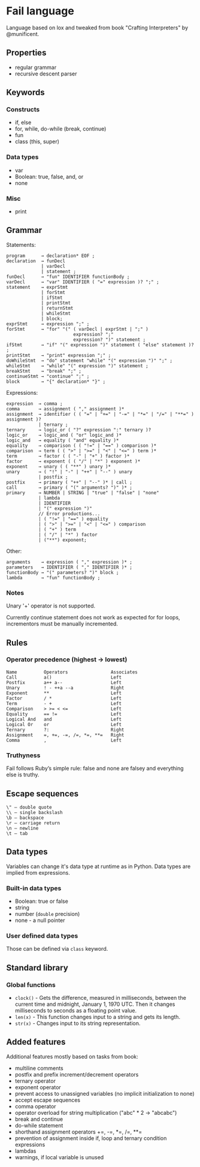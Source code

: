# Fail language

Language based on lox and tweaked from book "Crafting Interpreters" by @munificent.

## Properties
- regular grammar
- recursive descent parser

## Keywords
### Constructs
- if, else
- for, while, do-while (break, continue)
- fun
- class (this, super)

### Data types
- var
- Boolean: true, false, and, or
- none

### Misc
- print

## Grammar
Statements:
   
    program      → declaration* EOF ;
    declaration  → funDecl
                 | varDecl
                 | statement ;
    funDecl      → "fun" IDENTIFIER functionBody ;
    varDecl      → "var" IDENTIFIER ( "=" expression )? ";" ;
    statement    → exprStmt
                 | forStmt
                 | ifStmt
                 | printStmt
                 | returnStmt
                 | whileStmt
                 | block;
    exprStmt     → expression ";" ;
    forStmt      → "for" "(" ( varDecl | exprStmt | ";" )
                             expression? ";"
                             expression? ")" statement ;
    ifStmt       → "if" "(" expression ")" statement ( "else" statement )? ;
    printStmt    → "print" expression ";" ;
    doWhileStmt  → "do" statement "while" "(" expression ")" ";" ;
    whileStmt    → "while" "(" expression ")" statement ;
    breakStmt    → "break" ";" ;
    continueStmt → "continue" ";" ;
    block        → "{" declaration* "}" ;

Expressions:

    expression  → comma ;
    comma       → assignment ( "," assignment )*
    assignment  → identifier ( ( "=" | "+=" | "-=" | "*=" | "/=" | "**=" ) assignment )?
                | ternary ;
    ternary     → logic_or ( "?" expression ":" ternary )?
    logic_or    → logic_and ( "or" logic_and )*
    logic_and   → equality ( "and" equality )*
    equality    → comparison ( ( "!=" | "==" ) comparison )*
    comparison  → term ( ( ">" | ">=" | "<" | "<=" ) term )*
    term        → factor ( ( "-" | "+" ) factor )*
    factor      → exponent ( ( "/" | "*" ) exponent )*
    exponent    → unary ( ( "**" ) unary )*
    unary       → ( "!" | "-" | "++" | "--" ) unary
                | postfix ;
    postfix     → primary ( "++" | "--" )* | call ;
    call        → primary ( "(" arguments? ")" )* ;
    primary     → NUMBER | STRING | "true" | "false" | "none"
                | lambda
                | IDENTIFIER
                | "(" expression ")"
                // Error productions...
                | ( "!=" | "==" ) equality
                | ( ">" | ">=" | "<" | "<=" ) comparison
                | ( "+" ) term
                | ( "/" | "*" ) factor
                | ("**") exponent;
                
Other:

    arguments    → expression ( "," expression )* ;
    parameters   → IDENTIFIER ( "," IDENTIFIER )* ;
    functionBody → "(" parameters? ")" block ;
    lambda       → "fun" functionBody ;
               
### Notes
Unary '+' operator is not supported.

Currently continue statement does not work as expected for for loops, incrementors must be manually incremented.

## Rules
### Operator precedence (highest → lowest)

    Name	      Operators	               Associates
    Call          a()                      Left
    Postfix       a++ a--                  Left
    Unary	      ! - ++a --a              Right
    Exponent      **                       Left
    Factor	      / *                      Left
    Term	      - +                      Left
    Comparison    > >= < <=	               Left
    Equality      == !=                    Left
    Logical And   and                      Left
    Logical Or    or                       Left
    Ternary       ?:                       Right
    Assignment    =, +=, -=, /=, *=, **=   Right
    Comma         ,                        Left

### Truthyness
Fail follows Ruby’s simple rule: false and none are falsey and everything else is truthy.

## Escape sequences
    \" – double quote
    \\ – single backslash
    \b – backspace
    \r – carriage return
    \n – newline
    \t – tab

## Data types
Variables can change it's data type at runtime as in Python. Data types are implied from expressions. 
### Built-in data types
- Boolean: true or false
- string
- number (`double` precision)
- none - a null pointer
### User defined data types
Those can be defined via `class` keyword.

## Standard library
### Global functions
- `clock()` - Gets the difference, measured in milliseconds, between the current time and midnight, January 1, 1970 UTC. Then it changes milliseconds to seconds as a floating point value.
- `len(x)` - This function changes input to a string and gets its length.
- `str(x)` - Changes input to its string representation.

## Added features
Additional features mostly based on tasks from book:
- multiline comments
- postfix and prefix increment/decrement operators
- ternary operator
- exponent operator
- prevent access to unassigned variables (no implicit initialization to none)
- accept escape sequences
- comma operator
- operator overload for string multiplication ("abc" * 2 → "abcabc")
- break and continue
- do-while statement
- shorthand assignment operators +=, -=, *=, /=, **=
- prevention of assignment inside if, loop and ternary condition expressions
- lambdas
- warnings, if local variable is unused